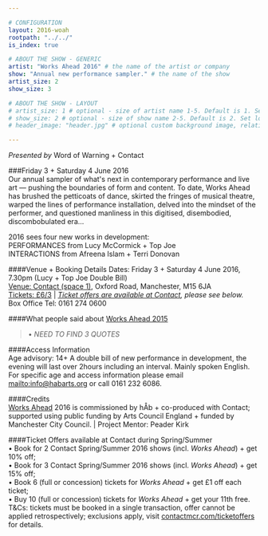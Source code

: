 ```yaml
---

# CONFIGURATION
layout: 2016-woah
rootpath: "../../"
is_index: true

# ABOUT THE SHOW - GENERIC
artist: "Works Ahead 2016" # the name of the artist or company
show: "Annual new performance sampler." # the name of the show
artist_size: 2
show_size: 3

# ABOUT THE SHOW - LAYOUT
# artist_size: 1 # optional - size of artist name 1-5. Default is 1. Set longer names to lower values
# show_size: 2 # optional - size of show name 2-5. Default is 2. Set longer names to lower values
# header_image: "header.jpg" # optional custom background image, relative to current page

---
```

*Presented by* Word of Warning + Contact
         
###Friday 3 + Saturday 4 June 2016        
Our annual sampler of what's next in contemporary performance and live art — pushing the boundaries of form and content. To date, Works Ahead has brushed the petticoats of dance, skirted the fringes of musical theatre, warped the lines of performance installation, delved into the mindset of the performer, and questioned manliness in this digitised, disembodied, discombobulated era…         
         
2016 sees four new works in development:        
PERFORMANCES from Lucy McCormick + Top Joe        
INTERACTIONS from Afreena Islam + Terri Donovan       
        
####Venue + Booking Details
Dates: Friday 3 + Saturday 4 June 2016, 7.30pm (Lucy + Top Joe Double Bill)        
<a href="http://contactmcr.com/visit/getting-here" target="_blank">Venue: Contact (space 1)</a>, Oxford Road, Manchester, M15 6JA         
<a href="http://contactmcr.com/whats-on/booking" target="_blank">Tickets: £6/3</a> | *<a href="http://www.contactmcr.com/ticketoffers" target="_blank">Ticket offers are available at Contact</a>, please see below.*       
Box Office Tel: 0161 274 0600   
        
####What people said about [Works Ahead 2015](/archive/2015-worksahead)      
>• *NEED TO FIND 3 QUOTES*          
        
####Access Information        
Age advisory: 14+ A double bill of new performance in development, the evening will last over 2hours including an interval. Mainly spoken English. For specific age and access information please email <mailto:info@habarts.org> or call 0161 232 6086.        
        
####Credits         
[Works Ahead](/hab/worksahead) 2016 is commissioned by hÅb + co-produced with Contact; supported using public funding by Arts Council England + funded by Manchester City Council. | Project Mentor: Peader Kirk

####Ticket Offers available at Contact during Spring/Summer         
• Book for 2 Contact Spring/Summer 2016 shows (incl. *Works Ahead*) + get 10% off;<br>• Book for 3 Contact Spring/Summer 2016 shows (incl. *Works Ahead*) + get 15% off;<br>• Book 6 (full or concession) tickets for *Works Ahead* + get £1 off each ticket;<br>• Buy 10 (full or concession) tickets for *Works Ahead* + get your 11th free.                  
T&Cs: tickets must be booked in a single transaction, offer cannot be applied retrospectively; exclusions apply, visit <a href="http://www.contactmcr.com/ticketoffers" target="_blank">contactmcr.com/ticketoffers</a> for details.
